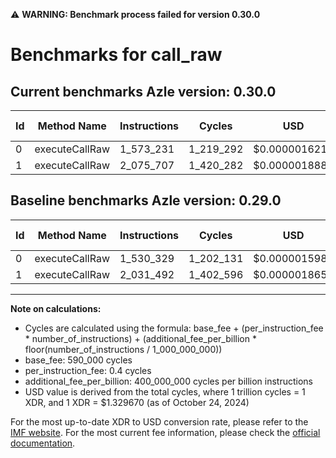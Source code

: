 ⚠️ **WARNING: Benchmark process failed for version 0.30.0**

# Benchmarks for call_raw

## Current benchmarks Azle version: 0.30.0

| Id  | Method Name    | Instructions | Cycles    | USD           | USD/Million Calls | Change                           |
| --- | -------------- | ------------ | --------- | ------------- | ----------------- | -------------------------------- |
| 0   | executeCallRaw | 1_573_231    | 1_219_292 | $0.0000016213 | $1.62             | <font color="red">+42_902</font> |
| 1   | executeCallRaw | 2_075_707    | 1_420_282 | $0.0000018885 | $1.88             | <font color="red">+44_215</font> |

## Baseline benchmarks Azle version: 0.29.0

| Id  | Method Name    | Instructions | Cycles    | USD           | USD/Million Calls |
| --- | -------------- | ------------ | --------- | ------------- | ----------------- |
| 0   | executeCallRaw | 1_530_329    | 1_202_131 | $0.0000015984 | $1.59             |
| 1   | executeCallRaw | 2_031_492    | 1_402_596 | $0.0000018650 | $1.86             |

---

**Note on calculations:**

- Cycles are calculated using the formula: base_fee + (per_instruction_fee \* number_of_instructions) + (additional_fee_per_billion \* floor(number_of_instructions / 1_000_000_000))
- base_fee: 590_000 cycles
- per_instruction_fee: 0.4 cycles
- additional_fee_per_billion: 400_000_000 cycles per billion instructions
- USD value is derived from the total cycles, where 1 trillion cycles = 1 XDR, and 1 XDR = $1.329670 (as of October 24, 2024)

For the most up-to-date XDR to USD conversion rate, please refer to the [IMF website](https://www.imf.org/external/np/fin/data/rms_sdrv.aspx).
For the most current fee information, please check the [official documentation](https://internetcomputer.org/docs/current/developer-docs/gas-cost#execution).
